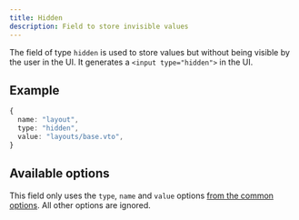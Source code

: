 ```yaml
---
title: Hidden
description: Field to store invisible values
---
```


The field of type `hidden` is used to store values but without being visible by
the user in the UI. It generates a `<input type="hidden">` in the UI.

## Example

```ts
{
  name: "layout",
  type: "hidden",
  value: "layouts/base.vto",
}
```

## Available options

This field only uses the `type`, `name` and `value` options
[from the common options](../configuration/fields.md#common-field-options). All
other options are ignored.
